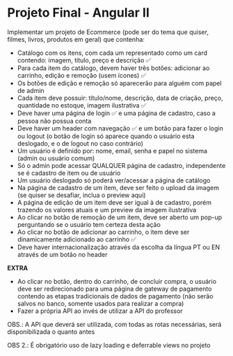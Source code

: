 # Projeto Final - Angular II



Implementar um projeto de Ecommerce (pode ser do tema que quiser, filmes, livros, produtos em geral) que contenha:


* Catálogo com os itens, com cada um representado como um card contendo: imagem, título, preço e descrição ✅
* Para cada item do catálogo, devem haver três botões: adicionar ao carrinho, edição e remoção (usem ícones) ✅
* Os botões de edição e remoção só aparecerão para alguém com papel de admin 
* Cada item deve possuir: título/nome, descrição, data de criação, preço, quantidade no estoque, imagem ilustrativa ✅
* Deve haver uma página de login ✅ e uma página de cadastro, caso a pessoa não possua conta
* Deve haver um header com navegação ✅ e um botão para fazer o login ou logout (o botão de login só aparece quando o usuário esta deslogado, e o de logout no caso contrário)
* Um usuário é definido por: nome, email, senha e papel no sistema (admin ou usuário comum)
* Só o admin pode acessar QUALQUER página de cadastro, independente se é cadastro de item ou de usuário
* Um usuário deslogado só poderá ver/acessar a página de catálogo
* Na página de cadastro de um item, deve ser feito o upload da imagem (se quiser se desafiar, inclua o preview aqui)
* A página de edição de um item deve ser igual à de cadastro, porém trazendo os valores atuais e um preview da imagem ilustrativa
* Ao clicar no botão de remoção de um item, deve ser aberto um pop-up perguntando se o usuário tem certeza desta ação
* Ao clicar no botão de adicionar ao carrinho, o item deve ser dinamicamente adicionado ao carrinho ✅
* Deve haver internacionalização através da escolha da língua PT ou EN através de um botão no header



**EXTRA**

* Ao clicar no botão, dentro do carrinho, de concluir compra, o usuário deve ser redirecionado para uma página de gateway de pagamento contendo as etapas tradicionais de dados de pagamento (não serão salvos no banco, somente usados para realizar a compra)
* Fazer a própria API ao invés de utilizar a API do professor



OBS.: A API que deverá ser utilizada, com todas as rotas necessárias, será disponibilizada o quanto antes



OBS 2.: É obrigatório uso de lazy loading e deferrable views no projeto

